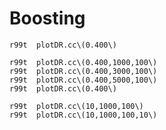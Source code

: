 Boosting
====

    r99t  plotDR.cc\(0.400\) 
    
    r99t  plotDR.cc\(0.400,1000,100\) 
    r99t  plotDR.cc\(0.400,3000,100\) 
    r99t  plotDR.cc\(0.400,5000,100\) 
    r99t  plotDR.cc\(0.400\) 
    
    r99t  plotDR.cc\(10,1000,100\) 
    r99t  plotDR.cc\(10,1000,100,10\) 
    
    